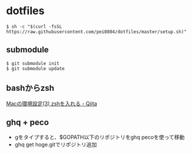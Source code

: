 # dotfiles

```console
$ sh -c "$(curl -fsSL https://raw.githubusercontent.com/pei0804/dotfiles/master/setup.sh)"
```

## submodule

```
$ git submodule init
$ git submodule update
```

## bashからzsh

[Macの環境設定(3) zshを入れる - Qiita](http://qiita.com/nenokido2000/items/763a4af5c161ff5ede68)

## ghq + peco

- gをタイプすると、$GOPATH以下のリポジトリをghq pecoを使って移動
- ghq get hoge.gitでリポジトリ追加
